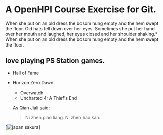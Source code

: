 # A OpenHPI Course Exercise for Git.
When she put on an old dress the bosom hung empty and the hem swept the floor. Old hats fell down over her eyes. Sometimes she put her hand over her mouth and laughed, her eyes closed and her shoulder shaking.*
When she put on an old dress the bosom hung empty and the hem swept the floor.
## love playing PS Station games.
* Hall of Fame
* Horizon Zero Dawn
  * Overwatch
  * Uncharted 4: A Thief's End

  As Qian Jiali said:
  > Ni zhen piao liang.
  > Ni zhen hao kan.

[![japan sakura](https://expat-03cdkbceglbjg.stackpathdns.com/images/upload/2/3/1/5/1541668818-japan-news_item_slider-t1541668818.jpg)]